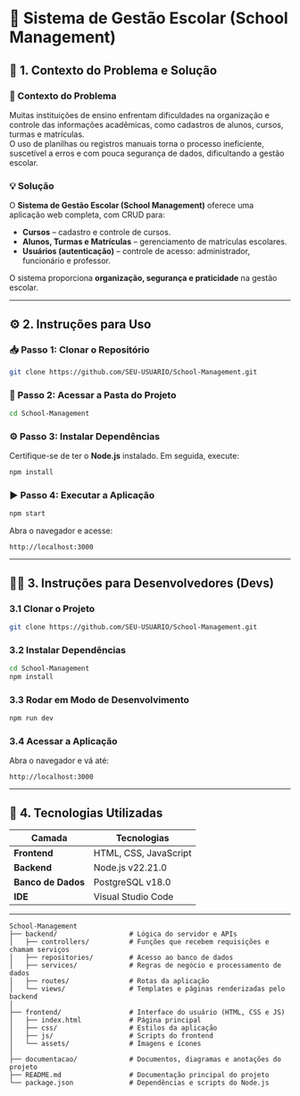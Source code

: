 # 🏫 Sistema de Gestão Escolar (School Management)

## 📌 1. Contexto do Problema e Solução

### 🧩 Contexto do Problema
Muitas instituições de ensino enfrentam dificuldades na organização e controle das informações acadêmicas, como cadastros de alunos, cursos, turmas e matrículas.  
O uso de planilhas ou registros manuais torna o processo ineficiente, suscetível a erros e com pouca segurança de dados, dificultando a gestão escolar.

### 💡 Solução
O **Sistema de Gestão Escolar (School Management)** oferece uma aplicação web completa, com CRUD para:

- **Cursos** – cadastro e controle de cursos.  
- **Alunos, Turmas e Matrículas** – gerenciamento de matrículas escolares.  
- **Usuários (autenticação)** – controle de acesso: administrador, funcionário e professor.

O sistema proporciona **organização, segurança e praticidade** na gestão escolar.

---

## ⚙️ 2. Instruções para Uso

### 📥 Passo 1: Clonar o Repositório
```bash
git clone https://github.com/SEU-USUARIO/School-Management.git
```

### 📂 Passo 2: Acessar a Pasta do Projeto
```bash
cd School-Management
```

### ⚙️ Passo 3: Instalar Dependências
Certifique-se de ter o **Node.js** instalado. Em seguida, execute:
```bash
npm install
```

### ▶️ Passo 4: Executar a Aplicação
```bash
npm start
```

Abra o navegador e acesse:
```
http://localhost:3000
```

---

## 👨‍💻 3. Instruções para Desenvolvedores (Devs)

### 3.1 Clonar o Projeto
```bash
git clone https://github.com/SEU-USUARIO/School-Management.git
```

### 3.2 Instalar Dependências
```bash
cd School-Management
npm install
```

### 3.3 Rodar em Modo de Desenvolvimento
```bash
npm run dev
```

### 3.4 Acessar a Aplicação
Abra o navegador e vá até:
```
http://localhost:3000
```

---

## 🧱 4. Tecnologias Utilizadas

| Camada            | Tecnologias              |
|--------------------|--------------------------|
| **Frontend**       | HTML, CSS, JavaScript    |
| **Backend**        | Node.js v22.21.0         |
| **Banco de Dados** | PostgreSQL v18.0         |
| **IDE**            | Visual Studio Code       |

---

```
School-Management
├── backend/                  # Lógica do servidor e APIs
│   ├── controllers/          # Funções que recebem requisições e chamam serviços
│   ├── repositories/         # Acesso ao banco de dados
│   ├── services/             # Regras de negócio e processamento de dados
│   ├── routes/               # Rotas da aplicação
│   └── views/                # Templates e páginas renderizadas pelo backend
│
├── frontend/                 # Interface do usuário (HTML, CSS e JS)
│   ├── index.html            # Página principal
│   ├── css/                  # Estilos da aplicação
│   ├── js/                   # Scripts do frontend
│   └── assets/               # Imagens e ícones
│
├── documentacao/             # Documentos, diagramas e anotações do projeto
├── README.md                 # Documentação principal do projeto
└── package.json              # Dependências e scripts do Node.js
```
